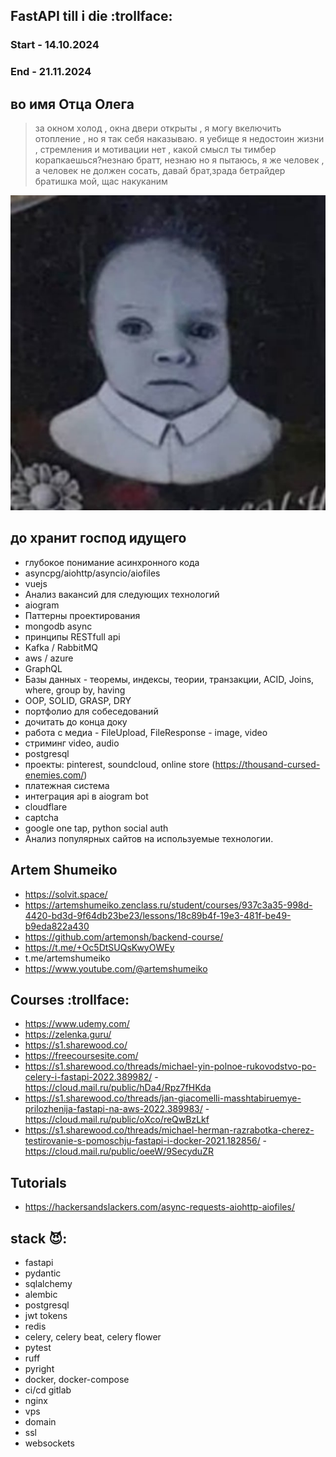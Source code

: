 ## FastAPI till i die :trollface:
### Start - 14.10.2024
### End - 21.11.2024
## во имя Отца Олега

> за окном холод , окна двери открыты , я могу вкелючить отопление , но я так себя наказываю. я уебище я недостоин жизни , стремления и мотивации нет , какой смысл ты тимбер корапкаешься?незнаю братт, незнаю но я пытаюсь, я же человек , а человек не должен сосать, давай брат,зрада бетрайдер братишка мой, щас накуканим

<img alt="otec oleg" src="oleg.jpg"> 

## до хранит господ идущего
- глубокое понимание асинхронного кода
- asyncpg/aiohttp/asyncio/aiofiles
- vuejs
- Анализ вакансий для следующих технологий
- aiogram
- Паттерны проектирования
- mongodb async
- принципы RESTfull api
- Kafka / RabbitMQ
- aws / azure
- GraphQL
- Базы данных - теоремы, индексы, теории, транзакции, ACID, Joins, where, group by, having
- OOP, SOLID, GRASP, DRY
- портфолио для собеседований
- дочитать до конца доку
- работа с медиа - FileUpload, FileResponse - image, video
- стриминг video, audio
- postgresql
- проекты: pinterest, soundcloud, online store (https://thousand-cursed-enemies.com/)
- платежная система
- интеграция api в aiogram bot
- cloudflare
- captcha
- google one tap, python social auth
- Анализ популярных сайтов на используемые технологии.
## Artem Shumeiko
- https://solvit.space/
- https://artemshumeiko.zenclass.ru/student/courses/937c3a35-998d-4420-bd3d-9f64db23be23/lessons/18c89b4f-19e3-481f-be49-b9eda822a430
- https://github.com/artemonsh/backend-course/
- https://t.me/+Oc5DtSUQsKwyOWEy
- t.me/artemshumeiko
- https://www.youtube.com/@artemshumeiko
## Courses :trollface:
- https://www.udemy.com/
- https://zelenka.guru/
- https://s1.sharewood.co/
- https://freecoursesite.com/
- https://s1.sharewood.co/threads/michael-yin-polnoe-rukovodstvo-po-celery-i-fastapi-2022.389982/ - https://cloud.mail.ru/public/hDa4/Rpz7fHKda
- https://s1.sharewood.co/threads/jan-giacomelli-masshtabiruemye-prilozhenija-fastapi-na-aws-2022.389983/ - https://cloud.mail.ru/public/oXco/reQwBzLkf
- https://s1.sharewood.co/threads/michael-herman-razrabotka-cherez-testirovanie-s-pomoschju-fastapi-i-docker-2021.182856/ - https://cloud.mail.ru/public/oeeW/9SecyduZR
## Tutorials
- https://hackersandslackers.com/async-requests-aiohttp-aiofiles/



## stack :smiling_imp::
- fastapi
- pydantic
- sqlalchemy
- alembic
- postgresql
- jwt tokens
- redis
- celery, celery beat, celery flower
- pytest
- ruff 
- pyright
- docker, docker-compose
- ci/cd gitlab
- nginx
- vps
- domain
- ssl
- websockets

